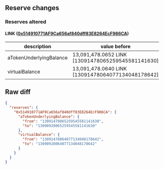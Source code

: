 ## Reserve changes

### Reserves altered

#### LINK ([0x514910771AF9Ca656af840dff83E8264EcF986CA](https://etherscan.io/address/0x514910771AF9Ca656af840dff83E8264EcF986CA))

| description | value before | value after |
| --- | --- | --- |
| aTokenUnderlyingBalance | 13,091,478.0652 LINK [13091478065259545581141630] | 13,090,928.0652 LINK [13090928065259545581141630] |
| virtualBalance | 13,091,478.0640 LINK [13091478064077134048178642] | 13,090,928.0640 LINK [13090928064077134048178642] |


## Raw diff

```json
{
  "reserves": {
    "0x514910771AF9Ca656af840dff83E8264EcF986CA": {
      "aTokenUnderlyingBalance": {
        "from": "13091478065259545581141630",
        "to": "13090928065259545581141630"
      },
      "virtualBalance": {
        "from": "13091478064077134048178642",
        "to": "13090928064077134048178642"
      }
    }
  }
}
```